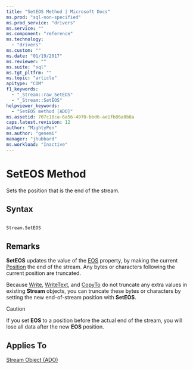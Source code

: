 ```yaml
---
title: "SetEOS Method | Microsoft Docs"
ms.prod: "sql-non-specified"
ms.prod_service: "drivers"
ms.service: ""
ms.component: "reference"
ms.technology:
  - "drivers"
ms.custom: ""
ms.date: "01/19/2017"
ms.reviewer: ""
ms.suite: "sql"
ms.tgt_pltfrm: ""
ms.topic: "article"
apitype: "COM"
f1_keywords: 
  - "_Stream::raw_SetEOS"
  - "_Stream::SetEOS"
helpviewer_keywords: 
  - "SetEOS method [ADO]"
ms.assetid: 707c18ca-6a56-4970-bbd6-ae1fb86a0b8a
caps.latest.revision: 12
author: "MightyPen"
ms.author: "genemi"
manager: "jhubbard"
ms.workload: "Inactive"
---
```

# SetEOS Method
Sets the position that is the end of the stream.  
  
## Syntax  
  
```  
  
Stream.SetEOS  
```  
  
## Remarks  
 **SetEOS** updates the value of the [EOS](../../../ado/reference/ado-api/eos-property.md) property, by making the current [Position](../../../ado/reference/ado-api/position-property-ado.md) the end of the stream. Any bytes or characters following the current position are truncated.  
  
 Because [Write](../../../ado/reference/ado-api/write-method.md), [WriteText](../../../ado/reference/ado-api/writetext-method.md), and [CopyTo](../../../ado/reference/ado-api/copyto-method-ado.md) do not truncate any extra values in existing **Stream** objects, you can truncate these bytes or characters by setting the new end-of-stream position with **SetEOS**.  
  
> [!CAUTION]
>  If you set **EOS** to a position before the actual end of the stream, you will lose all data after the new **EOS** position.  
  
## Applies To  
 [Stream Object (ADO)](../../../ado/reference/ado-api/stream-object-ado.md)
